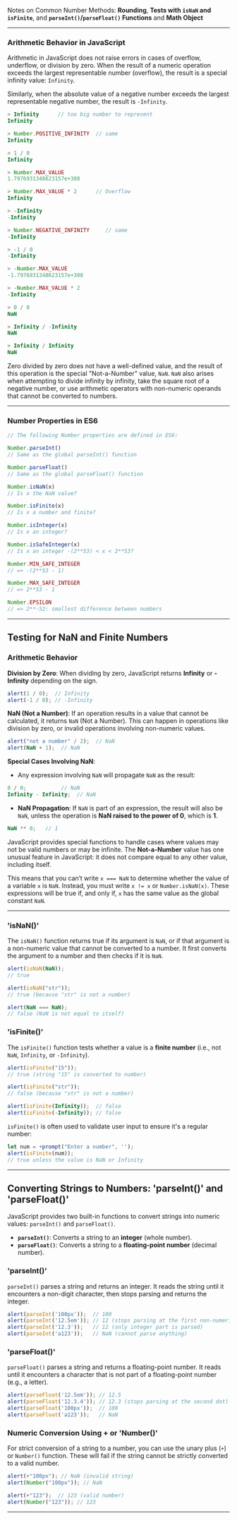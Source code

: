 

Notes on Common Number Methods: **Rounding**, **Tests with `isNaN` and `isFinite`**, and **`parseInt()`/`parseFloat()` Functions** and **Math Object**

---

### Arithmetic Behavior in JavaScript

Arithmetic in JavaScript does not raise errors in cases of overflow, underflow, or division by zero. When the result of a numeric operation exceeds the largest representable number (overflow), the result is a special infinity value: `Infinity`. 

Similarly, when the absolute value of a negative number exceeds the largest representable negative number, the result is `-Infinity`.

```js
> Infinity      // too big number to represent
Infinity

> Number.POSITIVE_INFINITY  // same
Infinity

> 1 / 0
Infinity

> Number.MAX_VALUE      
1.7976931348623157e+308

> Number.MAX_VALUE * 2      // Overflow
Infinity
```

```js
> -Infinity
-Infinity

> Number.NEGATIVE_INFINITY     // same
-Infinity

> -1 / 0
-Infinity

> -Number.MAX_VALUE
-1.7976931348623157e+308

> -Number.MAX_VALUE * 2
-Infinity
```

```js
> 0 / 0
NaN

> Infinity / -Infinity
NaN

> Infinity / Infinity
NaN
```

Zero divided by zero does not have a well-defined value, and the result of this operation is the special "Not-a-Number" value, `NaN`. `NaN` also arises when attempting to divide infinity by infinity, take the square root of a negative number, or use arithmetic operators with non-numeric operands that cannot be converted to numbers.

---

### Number Properties in ES6

```js
// The following Number properties are defined in ES6:

Number.parseInt()       
// Same as the global parseInt() function

Number.parseFloat()     
// Same as the global parseFloat() function

Number.isNaN(x)         
// Is x the NaN value?

Number.isFinite(x)      
// Is x a number and finite?

Number.isInteger(x)     
// Is x an integer?

Number.isSafeInteger(x) 
// Is x an integer -(2**53) < x < 2**53?

Number.MIN_SAFE_INTEGER  
// => -(2**53 - 1)

Number.MAX_SAFE_INTEGER  
// => 2**53 - 1

Number.EPSILON           
// => 2**-52: smallest difference between numbers
```

---

## Testing for NaN and Finite Numbers

### Arithmetic Behavior

**Division by Zero**: When dividing by zero, JavaScript returns **Infinity** or **-Infinity** depending on the sign.
    
```js
alert(1 / 0);  // Infinity
alert(-1 / 0); // -Infinity
```

**NaN (Not a Number)**: If an operation results in a value that cannot be calculated, it returns `NaN` (Not a Number). This can happen in operations like division by zero, or invalid operations involving non-numeric values.

```js
alert("not a number" / 2);  // NaN
alert(NaN + 1);  // NaN
```

**Special Cases Involving NaN**:

- Any expression involving `NaN` will propagate `NaN` as the result:
```js
0 / 0;           // NaN
Infinity - Infinity;  // NaN
```

- **NaN Propagation**: If `NaN` is part of an expression, the result will also be `NaN`, unless the operation is **NaN raised to the power of 0**, which is **1**.

```js
NaN ** 0;   // 1
```


JavaScript provides special functions to handle cases where values may not be valid numbers or may be infinite. The **Not-a-Number** value has one unusual feature in JavaScript: it does not compare equal to any other value, including itself.

This means that you can’t write `x === NaN` to determine whether the value of a variable `x` is `NaN`. Instead, you must write `x != x` or `Number.isNaN(x)`. These expressions will be true if, and only if, `x` has the same value as the global constant `NaN`.

---

### 'isNaN()'

The `isNaN()` function returns true if its argument is `NaN`, or if that argument is a non-numeric value that cannot be converted to a number. It first converts the argument to a number and then checks if it is `NaN`.

```js
alert(isNaN(NaN));    
// true

alert(isNaN("str"));  
// true (because "str" is not a number)

alert(NaN === NaN);   
// false (NaN is not equal to itself)
```

### 'isFinite()'

The `isFinite()` function tests whether a value is a **finite number** (i.e., not `NaN`, `Infinity`, or `-Infinity`).

```js
alert(isFinite("15"));      
// true (string "15" is converted to number)

alert(isFinite("str"));     
// false (because "str" is not a number)

alert(isFinite(Infinity));  // false
alert(isFinite(-Infinity)); // false
```

`isFinite()` is often used to validate user input to ensure it's a regular number:

```js
let num = +prompt("Enter a number", '');
alert(isFinite(num));  
// true unless the value is NaN or Infinity
```

---

## Converting Strings to Numbers: 'parseInt()' and 'parseFloat()'

JavaScript provides two built-in functions to convert strings into numeric values: `parseInt()` and `parseFloat()`.

- **`parseInt()`**: Converts a string to an **integer** (whole number).
- **`parseFloat()`**: Converts a string to a **floating-point number** (decimal number).

### 'parseInt()'

`parseInt()` parses a string and returns an integer. It reads the string until it encounters a non-digit character, then stops parsing and returns the integer.

```js
alert(parseInt('100px'));  // 100
alert(parseInt('12.5em')); // 12 (stops parsing at the first non-numeric character)
alert(parseInt('12.3'));   // 12 (only integer part is parsed)
alert(parseInt('a123'));   // NaN (cannot parse anything)
```

### 'parseFloat()'

`parseFloat()` parses a string and returns a floating-point number. It reads until it encounters a character that is not part of a floating-point number (e.g., a letter).

```js
alert(parseFloat('12.5em')); // 12.5
alert(parseFloat('12.3.4')); // 12.3 (stops parsing at the second dot)
alert(parseFloat('100px'));  // 100
alert(parseFloat('a123'));   // NaN
```

### Numeric Conversion Using + or 'Number()'

For strict conversion of a string to a number, you can use the unary plus (`+`) or `Number()` function. These will fail if the string cannot be strictly converted to a valid number.

```js
alert(+"100px"); // NaN (invalid string)
alert(Number("100px")); // NaN

alert(+"123");  // 123 (valid number)
alert(Number("123")); // 123
```

---